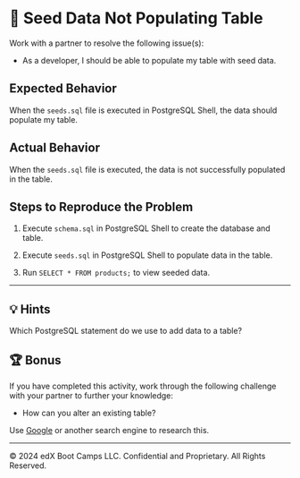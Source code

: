 # 🐛 Seed Data Not Populating Table

Work with a partner to resolve the following issue(s):

* As a developer, I should be able to populate my table with seed data.

## Expected Behavior

When the `seeds.sql` file is executed in PostgreSQL Shell, the data should populate my table.

## Actual Behavior

When the `seeds.sql` file is executed, the data is not successfully populated in the table.

## Steps to Reproduce the Problem

1. Execute `schema.sql` in PostgreSQL Shell to create the database and table.

2. Execute `seeds.sql` in PostgreSQL Shell to populate data in the table.

3. Run `SELECT * FROM products;` to view seeded data.

---

## 💡 Hints

Which PostgreSQL statement do we use to add data to a table?

## 🏆 Bonus

If you have completed this activity, work through the following challenge with your partner to further your knowledge:

* How can you alter an existing table?

Use [Google](https://www.google.com) or another search engine to research this.

---
© 2024 edX Boot Camps LLC. Confidential and Proprietary. All Rights Reserved.
